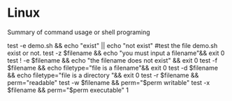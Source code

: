 # Linux
Summary of command usage or shell programing


test -e demo.sh  && echo "exist" || echo "not exist" #test the file demo.sh exist or not.
test -z $filename && echo "you must input a filename"&& exit 0
test ! -e $filename && echo "the filename does not exist" && exit 0
test -f $filename && echo filetype="file is a filename"&& exit 0
test -d $filename && echo filetype="file is a directory "&& exit 0
test -r $filename && perm="readable"
test -w $filename && perm="$perm writable"
test -x $filename && perm="$perm executable"
1
